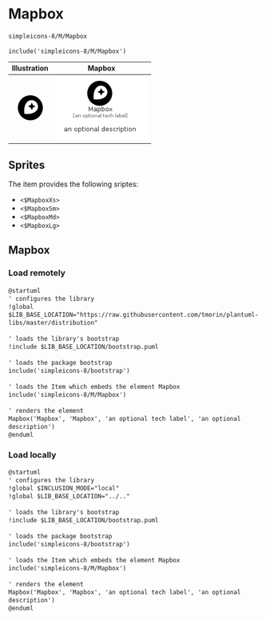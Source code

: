 # Mapbox


```text
simpleicons-8/M/Mapbox
```

```text
include('simpleicons-8/M/Mapbox')
```



| Illustration | Mapbox |
| :---: | :---: |
| ![illustration for Illustration](../../simpleicons-8/M/Mapbox.png) | ![illustration for Mapbox](../../simpleicons-8/M/Mapbox.Local.png) |



## Sprites
The item provides the following sriptes:

- `<$MapboxXs>`
- `<$MapboxSm>`
- `<$MapboxMd>`
- `<$MapboxLg>`





## Mapbox

### Load remotely
```plantuml
@startuml
' configures the library
!global $LIB_BASE_LOCATION="https://raw.githubusercontent.com/tmorin/plantuml-libs/master/distribution"

' loads the library's bootstrap
!include $LIB_BASE_LOCATION/bootstrap.puml

' loads the package bootstrap
include('simpleicons-8/bootstrap')

' loads the Item which embeds the element Mapbox
include('simpleicons-8/M/Mapbox')

' renders the element
Mapbox('Mapbox', 'Mapbox', 'an optional tech label', 'an optional description')
@enduml
```

### Load locally
```plantuml
@startuml
' configures the library
!global $INCLUSION_MODE="local"
!global $LIB_BASE_LOCATION="../.."

' loads the library's bootstrap
!include $LIB_BASE_LOCATION/bootstrap.puml

' loads the package bootstrap
include('simpleicons-8/bootstrap')

' loads the Item which embeds the element Mapbox
include('simpleicons-8/M/Mapbox')

' renders the element
Mapbox('Mapbox', 'Mapbox', 'an optional tech label', 'an optional description')
@enduml
```


